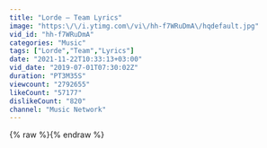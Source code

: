 ```yaml
---
title: "Lorde – Team Lyrics"
image: "https:\/\/i.ytimg.com\/vi\/hh-f7WRuDmA\/hqdefault.jpg"
vid_id: "hh-f7WRuDmA"
categories: "Music"
tags: ["Lorde","Team","Lyrics"]
date: "2021-11-22T10:33:13+03:00"
vid_date: "2019-07-01T07:30:02Z"
duration: "PT3M35S"
viewcount: "2792655"
likeCount: "57177"
dislikeCount: "820"
channel: "Music Network"
---
```

{% raw %}{% endraw %}
